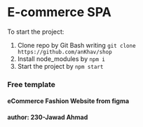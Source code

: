 # E-commerce SPA
To start the project:
1. Clone repo by Git Bash writing ```git clone https://github.com/anKhav/shop```
2. Install node_modules by ```npm i```
3. Start the project by ```npm start```

### Free template
#### eCommerce Fashion Website from figma 
#### author: 230-Jawad Ahmad


